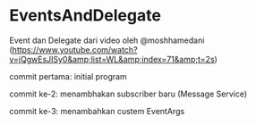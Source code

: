 # EventsAndDelegate

Event dan Delegate dari video oleh @moshhamedani (https://www.youtube.com/watch?v=jQgwEsJISy0&amp;list=WL&amp;index=71&amp;t=2s)

commit pertama: initial program

commit ke-2: menambhakan subscriber baru (Message Service)

commit ke-3: menambahkan custem EventArgs
